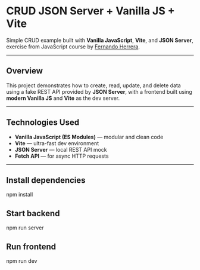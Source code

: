 # CRUD JSON Server + Vanilla JS + Vite

Simple CRUD example built with **Vanilla JavaScript**, **Vite**, and **JSON Server**, exercise from JavaScript course by [Fernando Herrera](https://cursos.devtalles.com/).

---

## Overview

This project demonstrates how to create, read, update, and delete data using a fake REST API provided by **JSON Server**, with a frontend built using **modern Vanilla JS** and **Vite** as the dev server.

---

## Technologies Used

- **Vanilla JavaScript (ES Modules)** — modular and clean code
- **Vite** — ultra-fast dev environment
- **JSON Server** — local REST API mock
- **Fetch API** — for async HTTP requests

---

## Install dependencies
npm install

## Start backend
npm run server

## Run frontend
npm run dev


